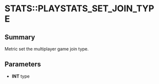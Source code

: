 # STATS::PLAYSTATS_SET_JOIN_TYPE

## Summary
Metric set the multiplayer game join type.

## Parameters
* **INT** type